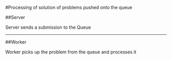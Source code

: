 #Processing of solution of problems pushed onto the queue

##Server

Server sends a submission to the Queue

---

##Worker

Worker picks up the problem from the queue and processes it
